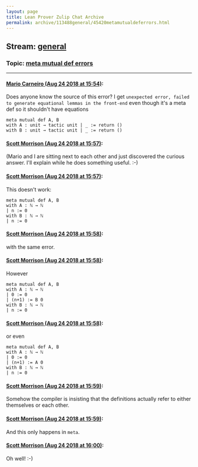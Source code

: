 ```yaml
---
layout: page
title: Lean Prover Zulip Chat Archive 
permalink: archive/113488general/45420metamutualdeferrors.html
---
```


## Stream: [general](index.html)
### Topic: [meta mutual def errors](45420metamutualdeferrors.html)

---

#### [Mario Carneiro (Aug 24 2018 at 15:54)](https://leanprover.zulipchat.com/#narrow/stream/113488-general/topic/meta%20mutual%20def%20errors/near/132697613):
Does anyone know the source of this error? I get `unexpected error, failed to generate equational lemmas in the front-end` even though it's a meta def so it shouldn't have equations
```lean
meta mutual def A, B
with A : unit → tactic unit | _ := return ()
with B : unit → tactic unit | _ := return ()
```

#### [Scott Morrison (Aug 24 2018 at 15:57)](https://leanprover.zulipchat.com/#narrow/stream/113488-general/topic/meta%20mutual%20def%20errors/near/132697723):
(Mario and I are sitting next to each other and just discovered the curious answer. I'll explain while he does something useful. :-)

#### [Scott Morrison (Aug 24 2018 at 15:57)](https://leanprover.zulipchat.com/#narrow/stream/113488-general/topic/meta%20mutual%20def%20errors/near/132697746):
This doesn't work:
```
meta mutual def A, B
with A : ℕ → ℕ  
| n := 0
with B : ℕ → ℕ  
| n := 0
```

#### [Scott Morrison (Aug 24 2018 at 15:58)](https://leanprover.zulipchat.com/#narrow/stream/113488-general/topic/meta%20mutual%20def%20errors/near/132697747):
with the same error.

#### [Scott Morrison (Aug 24 2018 at 15:58)](https://leanprover.zulipchat.com/#narrow/stream/113488-general/topic/meta%20mutual%20def%20errors/near/132697787):
However
```
meta mutual def A, B
with A : ℕ → ℕ  
| 0 := 0
| (n+1) := B 0
with B : ℕ → ℕ  
| n := 0
```

#### [Scott Morrison (Aug 24 2018 at 15:58)](https://leanprover.zulipchat.com/#narrow/stream/113488-general/topic/meta%20mutual%20def%20errors/near/132697792):
or even 
```
meta mutual def A, B
with A : ℕ → ℕ  
| 0 := 0
| (n+1) := A 0
with B : ℕ → ℕ  
| n := 0
```

#### [Scott Morrison (Aug 24 2018 at 15:59)](https://leanprover.zulipchat.com/#narrow/stream/113488-general/topic/meta%20mutual%20def%20errors/near/132697840):
Somehow the compiler is insisting that the definitions actually refer to either themselves or each other.

#### [Scott Morrison (Aug 24 2018 at 15:59)](https://leanprover.zulipchat.com/#narrow/stream/113488-general/topic/meta%20mutual%20def%20errors/near/132697844):
And this only happens in `meta`.

#### [Scott Morrison (Aug 24 2018 at 16:00)](https://leanprover.zulipchat.com/#narrow/stream/113488-general/topic/meta%20mutual%20def%20errors/near/132697846):
Oh well! :-)

